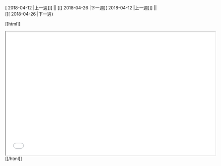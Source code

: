 [ 2018-04-12 |上一週]]] || [[[ 2018-04-26 |下一週]( 2018-04-12 |上一週]]] || [[[ 2018-04-26 |下一週)



[[html]]
<iframe src='<http://pad.hackingthursday.org>  ?showControls=true&showChat=true&showLineNumbers=true&useMonospaceFont=false' width=675 height=400></iframe>
[[/html]]